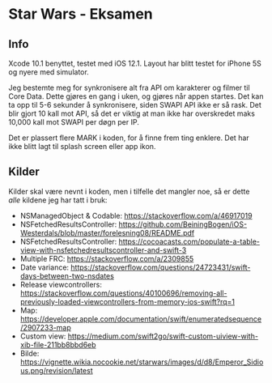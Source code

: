 # Star Wars - Eksamen
## Info
Xcode 10.1 benyttet, testet med iOS 12.1.
Layout har blitt testet for iPhone 5S og nyere med simulator.

Jeg bestemte meg for synkronisere alt fra API om karakterer og filmer til Core Data. Dette gjøres en gang i uken, og gjøres når appen startes.
Det kan ta opp til 5-6 sekunder å synkronisere, siden SWAPI API ikke er så rask. Det blir gjort 10 kall mot API, så det er viktig at man ikke har overskredet maks 10,000 kall mot SWAPI per døgn per IP.

Det er plassert flere MARK i koden, for å finne frem ting enklere.
Det har ikke blitt lagt til splash screen eller app ikon.

## Kilder
Kilder skal være nevnt i koden, men i tilfelle det mangler noe, så er dette _alle_ kildene jeg har tatt i bruk:

- NSManagedObject & Codable: https://stackoverflow.com/a/46917019
- NSFetchedResultsController: https://github.com/BeiningBogen/iOS-Westerdals/blob/master/forelesning08/README.pdf
- NSFetchedResultsController: https://cocoacasts.com/populate-a-table-view-with-nsfetchedresultscontroller-and-swift-3
- Multiple FRC: https://stackoverflow.com/a/2309855
- Date variance: https://stackoverflow.com/questions/24723431/swift-days-between-two-nsdates
- Release viewcontrollers: https://stackoverflow.com/questions/40100696/removing-all-previously-loaded-viewcontrollers-from-memory-ios-swift?rq=1
- Map: https://developer.apple.com/documentation/swift/enumeratedsequence/2907233-map
- Custom view: https://medium.com/swift2go/swift-custom-uiview-with-xib-file-211bb8bbd6eb
- Bilde: https://vignette.wikia.nocookie.net/starwars/images/d/d8/Emperor_Sidious.png/revision/latest